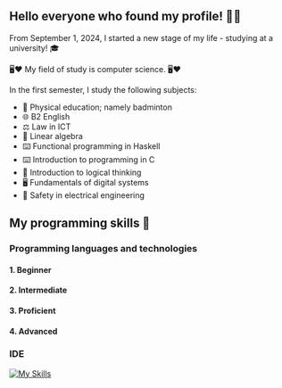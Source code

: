## Hello everyone who found my profile! 👋😅

From September 1, 2024, I started a new stage of my life - studying at a university! 🎓

🖥️❤️ My field of study is computer science. 🖥️❤️

In the first semester, I study the following subjects:
  - 🏸 Physical education; namely badminton
  - 🌐 B2 English
  - ⚖️ Law in ICT
  - 🧮 Linear algebra
  - ⌨️ Functional programming in Haskell
  - ⌨️ Introduction to programming in C
  - 💭 Introduction to logical thinking
  - 🖥️ Fundamentals of digital systems
  - 🔌 Safety in electrical engineering

## My programming skills 💪
### Programming languages and technologies
#### 1. Beginner
#### 2. Intermediate
#### 3. Proficient
#### 4. Advanced
### IDE
[![My Skills](https://skillicons.dev/icons?i=androidstudio,arduino,autocad,azure,bootstrap,c,cs,cpp,css,django,figma,git,github,haskell,html,java,js,ai,kali,linux,mysql,nodejs,npm,obsidian,ps,php,postman,powershell,py,react,redux,ubuntu,unity,vim,visualstudio,vscode,windows,wordpress)](https://skillicons.dev)
